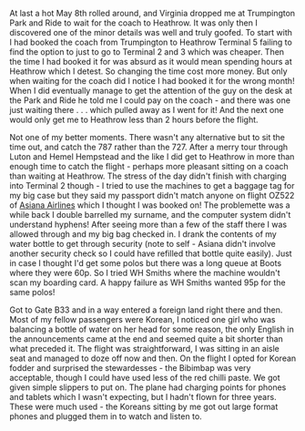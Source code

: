 At last a hot May 8th rolled around, and Virginia dropped me at Trumpington Park and Ride to wait
for the coach to Heathrow. It was only then I discovered one of the minor details was well and truly
goofed. To start with I had booked the coach from Trumpington to Heathrow Terminal 5 failing to find
the option to just to go to Terminal 2 and 3 which was cheaper. Then the time I had booked it for was
absurd as it would mean spending hours at Heathrow which I detest. So changing the time cost more money.
But only when waiting for the coach did I notice I had booked it for the wrong month! When I did
eventually manage to get the attention of the guy on the desk at the Park and Ride he told me I could
pay on the coach - and there was one just waiting there . . . which pulled away as I went for it!
And the next one would only get me to Heathrow less than 2 hours before the flight.

Not one of my better moments. There wasn't any alternative but to sit the time out, and catch the
787 rather than the 727. After a merry tour through Luton and Hemel Hempstead and the like I did get
to Heathrow in more than enough time to catch the flight - perhaps more pleasant sitting on a coach
than waiting at Heathrow. The stress of the day didn't finish with charging into Terminal 2 though -
I tried to use the machines to get a baggage tag for my big case but they said my passport didn't
match anyone on flight OZ522 of [Asiana Airlines](http://eu.flyasiana.com/C/en/main.do) which I thought I was booked on! The problemette was a
while back I double barrelled my surname, and the computer system didn't understand hyphens! After
seeing more than a few of the staff there I was allowed through and my big bag checked in. I
drank the contents of my water bottle to get through security (note to self - Asiana didn't
involve another security check so I could have refilled that bottle quite easily). Just in case
I thought I'd get some polos but there was a long queue at Boots where they were 60p. So I tried
WH Smiths where the machine wouldn't scan my boarding card. A happy failure as WH Smiths wanted
95p for the same polos!

Got to Gate B33 and in a way entered a foreign land right there and then. Most of my fellow
passengers were Korean, I noticed one girl who was balancing a bottle of water on her head for
some reason, the only English in the announcements came at the end and seemed quite a bit
shorter than what preceded it. The flight was straightforward, I was sitting in an aisle
seat and managed to doze off now and then. On the flight I opted for Korean fodder and
surprised the stewardesses - the Bibimbap was very acceptable, though I could have used less
of the red chilli paste. We got given simple slippers to put on. The plane had charging points
for phones and tablets which I wasn't expecting, but I hadn't flown for three years. These were
much used - the Koreans sitting by me got out large format phones and plugged them in to watch and
listen to.
